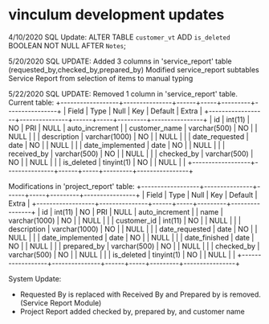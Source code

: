 # vinculum development updates

4/10/2020
SQL Update:
ALTER TABLE `customer_vt` ADD `is_deleted` BOOLEAN NOT NULL AFTER `Notes`;

5/20/2020
SQL UPDATE:
Added 3 columns in 'service_report' table (requested_by,checked_by,prepared_by)
Modified service_report subtables
Service Report from selection of items to manual typing

5/22/2020
SQL UPDATE:
Removed 1 column in 'service_report' table. Current table:
+------------------+---------------+------+-----+---------+----------------+
| Field            | Type          | Null | Key | Default | Extra          |
+------------------+---------------+------+-----+---------+----------------+
| id               | int(11)       | NO   | PRI | NULL    | auto_increment |
| customer_name    | varchar(500)  | NO   |     | NULL    |                |
| description      | varchar(1000) | NO   |     | NULL    |                |
| date_requested   | date          | NO   |     | NULL    |                |
| date_implemented | date          | NO   |     | NULL    |                |
| received_by      | varchar(500)  | NO   |     | NULL    |                |
| checked_by       | varchar(500)  | NO   |     | NULL    |                |
| is_deleted       | tinyint(1)    | NO   |     | NULL    |                |
+------------------+---------------+------+-----+---------+----------------+

Modifications in 'project_report' table:
+------------------+---------------+------+-----+---------+----------------+
| Field            | Type          | Null | Key | Default | Extra          |
+------------------+---------------+------+-----+---------+----------------+
| id               | int(11)       | NO   | PRI | NULL    | auto_increment |
| name             | varchar(1000) | NO   |     | NULL    |                |
| customer_id      | int(11)       | NO   |     | NULL    |                |
| description      | varchar(1000) | NO   |     | NULL    |                |
| date_requested   | date          | NO   |     | NULL    |                |
| date_implemented | date          | NO   |     | NULL    |                |
| date_finished    | date          | NO   |     | NULL    |                |
| prepared_by      | varchar(500)  | NO   |     | NULL    |                |
| checked_by       | varchar(500)  | NO   |     | NULL    |                |
| is_deleted       | tinyint(1)    | NO   |     | NULL    |                |
+------------------+---------------+------+-----+---------+----------------+


System Update:
- Requested By is replaced with Received By and Prepared by is removed. (Service Report Module)
- Project Report added checked by, prepared by, and customer name
